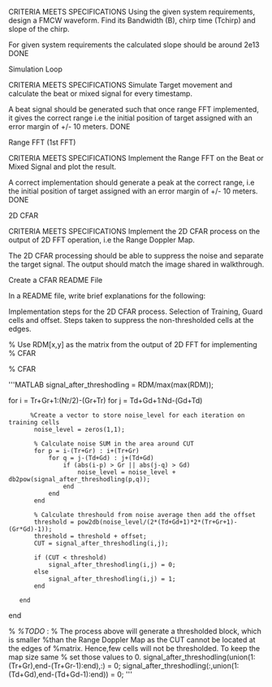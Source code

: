CRITERIA
MEETS SPECIFICATIONS
Using the given system requirements, design
a FMCW waveform. Find its Bandwidth (B), chirp time (Tchirp) and slope of the chirp.

For given system requirements the calculated slope should be around 2e13
DONE

Simulation Loop

CRITERIA
MEETS SPECIFICATIONS
Simulate Target movement and calculate the beat or mixed signal for every timestamp.

A beat signal should be generated such that once range FFT implemented, it gives the correct range i.e the initial position of target assigned with an error margin of +/- 10 meters.
DONE

Range FFT (1st FFT)

CRITERIA
MEETS SPECIFICATIONS
Implement the Range FFT on the Beat or Mixed Signal and plot the result.

A correct implementation should generate a peak at the correct range, i.e the
initial position of target assigned with an error margin of +/- 10 meters.
DONE

2D CFAR

CRITERIA
MEETS SPECIFICATIONS
Implement the 2D CFAR process on the output of 2D FFT operation, i.e the Range Doppler Map.

The 2D CFAR processing should be able to suppress the noise and separate
the target signal. The output should match the image shared in walkthrough.

Create a CFAR README File

In a README file, write brief explanations for the following:

Implementation steps for the 2D CFAR process.
Selection of Training, Guard cells and offset.
Steps taken to suppress the non-thresholded cells at the edges.

   % Use RDM[x,y] as the matrix from the output of 2D FFT for implementing
   % CFAR
   
   % CFAR
   
   '''MATLAB
   signal_after_threshodling = RDM/max(max(RDM));

   for i = Tr+Gr+1:(Nr/2)-(Gr+Tr)
       for j = Td+Gd+1:Nd-(Gd+Td)

          %Create a vector to store noise_level for each iteration on training cells
           noise_level = zeros(1,1);

           % Calculate noise SUM in the area around CUT
           for p = i-(Tr+Gr) : i+(Tr+Gr)
               for q = j-(Td+Gd) : j+(Td+Gd)
                   if (abs(i-p) > Gr || abs(j-q) > Gd)
                       noise_level = noise_level + db2pow(signal_after_threshodling(p,q));
                   end
               end
           end

           % Calculate threshould from noise average then add the offset
           threshold = pow2db(noise_level/(2*(Td+Gd+1)*2*(Tr+Gr+1)-(Gr*Gd)-1));
           threshold = threshold + offset;
           CUT = signal_after_threshodling(i,j);

           if (CUT < threshold)
               signal_after_threshodling(i,j) = 0;
           else
               signal_after_threshodling(i,j) = 1;
           end

       end
   end



   % *%TODO* :
   % The process above will generate a thresholded block, which is smaller 
   %than the Range Doppler Map as the CUT cannot be located at the edges of
   %matrix. Hence,few cells will not be thresholded. To keep the map size same
   % set those values to 0. 
   signal_after_threshodling(union(1:(Tr+Gr),end-(Tr+Gr-1):end),:) = 0; 
   signal_after_threshodling(:,union(1:(Td+Gd),end-(Td+Gd-1):end)) = 0;
   '''

